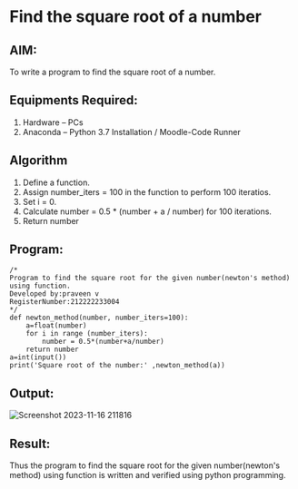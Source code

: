 # Find the square root of a number

## AIM:
To write a program to find the square root of a number.

## Equipments Required:
1. Hardware – PCs
2. Anaconda – Python 3.7 Installation / Moodle-Code Runner

## Algorithm
1. Define a function.
2. Assign number_iters = 100 in the function to perform 100 iteratios.
3. Set i = 0.
4. Calculate  number = 0.5 * (number + a / number) for 100 iterations.
5. Return number

## Program:
```
/*
Program to find the square root for the given number(newton's method) using function.
Developed by:praveen v 
RegisterNumber:212222233004
*/
def newton_method(number, number_iters=100):
    a=float(number)
    for i in range (number_iters):
        number = 0.5*(number+a/number)
    return number
a=int(input())
print('Square root of the number:' ,newton_method(a))
```
## Output:
![Screenshot 2023-11-16 211816](https://github.com/praveenv23013808/Square-root-of-a-number/assets/145824728/44c62145-a7cc-4860-859f-6a02d3ff9897)

## Result:
Thus the program to find the square root for the given number(newton's method) using function is written and verified using python programming.
